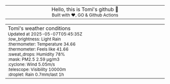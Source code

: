 
<div align="center">
<table>
<tbody>
<td align="center">
<img width="2000" height="0"><br>
Hello, this is Tomi's github 👋<br>
<sup>Built with ❤️, GO & Github Actions</sup><br>
<img width="2000" height="0">
</td>
</tbody>
</table>
</div>
<table>
<tbody>
<td align="left">
<img width="2000" height="0"><br>
Tomi's weather conditions<br>
<sup>Updated at 2025-05-07T05:45:35Z</sup><br>
<sup>:low_brightness: Light Rain</sup><br>
<sup>:thermometer: Temperature 34.66 </sup><br>
<sup>:thermometer: Feels like 41.66</sup><br>
<sup>:sweat_drops: Humidity 78%</sup><br>
<sup>:mask: PM2.5 2.59 μg/m3</sup><br>
<sup>:cyclone: Wind 5.05m/s </sup><br>
<sup>:telescope: Visibility 10000m </sup><br>
<sup>:droplet: Rain 0.7mm/last 1h </sup><br>
<img width="2000" height="0">
</td>
<td align="left">
<img width="2000" height="0"><br>
<br>
<img width="2000" height="0">
</td>
</tbody>
</table>
</div>
    